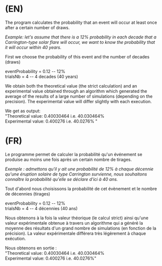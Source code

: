 # (EN) 

The program calculates the probability that an event will occur at least once after a certain number of draws.

*Example: let's assume that there is a 12% probability in each decade that a Carrington-type solar flare will occur, we want to know the probability that it will occur within 40 years.*

First we choose the probability of this event and the number of decades (draws)

eventProbability = 0.12 -- 12% <br> 
trialsNb = 4 -- 4 decades (40 years)

We obtain both the theoretical value (the strict calculation) and an experimental value obtained through an algorithm which generated the average of the results of a large number of simulations (depending on the precision). The experimental value will differ slightly with each execution.

We get as output: <br>
"Theoretical value: 0.40030464 i.e. 40.030464% <br>
Experimental value: 0.400276 i.e. 40.0276% "


# (FR)

Le programme permet de calculer la probabilité qu'un événement se produise au moins une fois après un certain nombre de tirages.

*Exemple : admettons qu'il y ait une probabilité de 12% à chaque décennie qu'une éruption solaire de type Carrington survienne, nous souhaitons connaître la probabilité qu'elle se déclare d'ici à 40 ans.*

Tout d'abord nous choisissons la probabilité de cet évènement et le nombre de décennies (tirages)

eventProbability = 0.12 -- 12% <br>
trialsNb = 4 -- 4 décennies (40 ans)

Nous obtenons à la fois la valeur théorique (le calcul strict) ainsi qu'une valeur expérimentale obtenue à travers un algorithme qui a généré la moyenne des résultats d'un grand nombre de simulations (en fonction de la précision). La valeur expérimentale différera très légèrement à chaque exécution.

Nous obtenons en sortie : <br>
"Theoretical value: 0.40030464 i.e. 40.030464% <br>
Experimental value: 0.400276 i.e. 40.0276%" 
